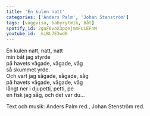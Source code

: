 ```yaml
---
title: 'En kulen natt'
categories: ['Anders Palm', 'Johan Stenström']
tags: [vaggvisa, babyrytmik, båt]
spotify_id: 2guF6voX3pqejmmFU1EFnM
youtube_id: _miBL7E3wd8
---
```


En kulen natt, natt, natt  
min båt jag styrde  
på havets vågade, vågade, våg  
så skummet yrde.  
Och vart jag sågade, sågade, såg  
på havets vågade, vågade, våg  
långt ner i djupetti, petti, pe  
en fisk jag såg, och det var du…

Text och musik:  Anders Palm red., Johan Stenström red.
